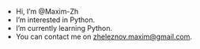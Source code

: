 - Hi, I’m @Maxim-Zh
- I’m interested in Python.
- I’m currently learning Python.
- You can contact me on zheleznov.maxim@gmail.com.

<!---
Maxim-Zh/Maxim-Zh is a ✨ special ✨ repository because its `README.md` (this file) appears on your GitHub profile.
You can click the Preview link to take a look at your changes.
--->
